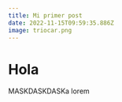 ```yaml
---
title: Mi primer post
date: 2022-11-15T09:59:35.886Z
image: triocar.png
---
```

# Hola

MASKDASKDASKa lorem